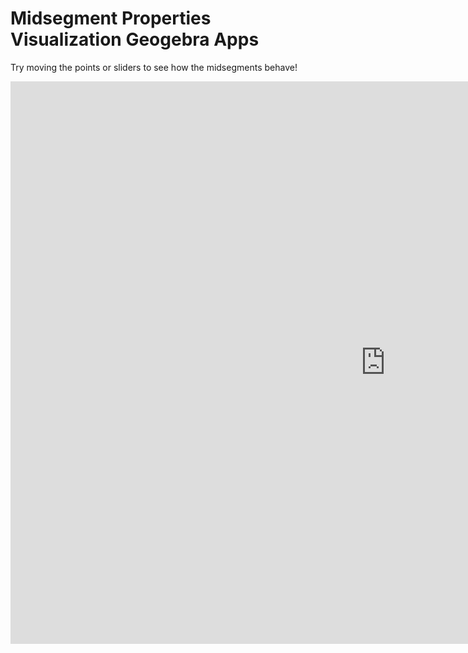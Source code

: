 # Midsegment Properties Visualization Geogebra Apps
Try moving the points or sliders to see how the midsegments behave!

<iframe scrolling="no" title="Midsegment Properties" src="https://www.geogebra.org/m/qentyuts?embed" width="1200" height="900" allowfullscreen  style="border:0px;" frameborder="0"></iframe>


